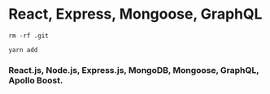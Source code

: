 # React, Express, Mongoose, GraphQL

```
rm -rf .git
```
```
yarn add
```

### React.js, Node.js, Express.js, MongoDB, Mongoose, GraphQL, Apollo Boost.

